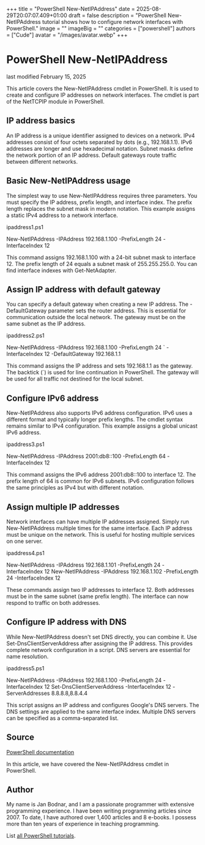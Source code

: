 +++
title = "PowerShell New-NetIPAddress"
date = 2025-08-29T20:07:07.409+01:00
draft = false
description = "PowerShell New-NetIPAddress tutorial shows how to configure network interfaces with PowerShell."
image = ""
imageBig = ""
categories = ["powershell"]
authors = ["Cude"]
avatar = "/images/avatar.webp"
+++

# PowerShell New-NetIPAddress

last modified February 15, 2025

This article covers the New-NetIPAddress cmdlet in PowerShell. 
It is used to create and configure IP addresses on network interfaces. 
The cmdlet is part of the NetTCPIP module in PowerShell.

## IP address basics

An IP address is a unique identifier assigned to devices on a network. 
IPv4 addresses consist of four octets separated by dots (e.g., 192.168.1.1). 
IPv6 addresses are longer and use hexadecimal notation. 
Subnet masks define the network portion of an IP address. 
Default gateways route traffic between different networks.

## Basic New-NetIPAddress usage

The simplest way to use New-NetIPAddress requires three parameters. 
You must specify the IP address, prefix length, and interface index. 
The prefix length replaces the subnet mask in modern notation. 
This example assigns a static IPv4 address to a network interface.

ipaddress1.ps1
  

New-NetIPAddress -IPAddress 192.168.1.100 -PrefixLength 24 -InterfaceIndex 12

This command assigns 192.168.1.100 with a 24-bit subnet mask to interface 12. 
The prefix length of 24 equals a subnet mask of 255.255.255.0. 
You can find interface indexes with Get-NetAdapter.

## Assign IP address with default gateway

You can specify a default gateway when creating a new IP address. 
The -DefaultGateway parameter sets the router address. 
This is essential for communication outside the local network. 
The gateway must be on the same subnet as the IP address.

ipaddress2.ps1
  

New-NetIPAddress -IPAddress 192.168.1.100 -PrefixLength 24 `
    -InterfaceIndex 12 -DefaultGateway 192.168.1.1

This command assigns the IP address and sets 192.168.1.1 as the gateway. 
The backtick (`) is used for line continuation in PowerShell. 
The gateway will be used for all traffic not destined for the local subnet.

## Configure IPv6 address

New-NetIPAddress also supports IPv6 address configuration. 
IPv6 uses a different format and typically longer prefix lengths. 
The cmdlet syntax remains similar to IPv4 configuration. 
This example assigns a global unicast IPv6 address.

ipaddress3.ps1
  

New-NetIPAddress -IPAddress 2001:db8::100 -PrefixLength 64 -InterfaceIndex 12

This command assigns the IPv6 address 2001:db8::100 to interface 12. 
The prefix length of 64 is common for IPv6 subnets. 
IPv6 configuration follows the same principles as IPv4 but with different notation.

## Assign multiple IP addresses

Network interfaces can have multiple IP addresses assigned. 
Simply run New-NetIPAddress multiple times for the same interface. 
Each IP address must be unique on the network. 
This is useful for hosting multiple services on one server.

ipaddress4.ps1
  

New-NetIPAddress -IPAddress 192.168.1.101 -PrefixLength 24 -InterfaceIndex 12
New-NetIPAddress -IPAddress 192.168.1.102 -PrefixLength 24 -InterfaceIndex 12

These commands assign two IP addresses to interface 12. 
Both addresses must be in the same subnet (same prefix length). 
The interface can now respond to traffic on both addresses.

## Configure IP address with DNS

While New-NetIPAddress doesn't set DNS directly, you can combine it. 
Use Set-DnsClientServerAddress after assigning the IP address. 
This provides complete network configuration in a script. 
DNS servers are essential for name resolution.

ipaddress5.ps1
  

New-NetIPAddress -IPAddress 192.168.1.100 -PrefixLength 24 -InterfaceIndex 12
Set-DnsClientServerAddress -InterfaceIndex 12 -ServerAddresses 8.8.8.8,8.8.4.4

This script assigns an IP address and configures Google's DNS servers. 
The DNS settings are applied to the same interface index. 
Multiple DNS servers can be specified as a comma-separated list.

## Source

[PowerShell documentation](https://docs.microsoft.com/en-us/powershell/)

In this article, we have covered the New-NetIPAddress cmdlet in PowerShell.

## Author

My name is Jan Bodnar, and I am a passionate programmer with extensive
programming experience. I have been writing programming articles since 2007.
To date, I have authored over 1,400 articles and 8 e-books. I possess more
than ten years of experience in teaching programming.

List [all PowerShell tutorials](/powershell/).